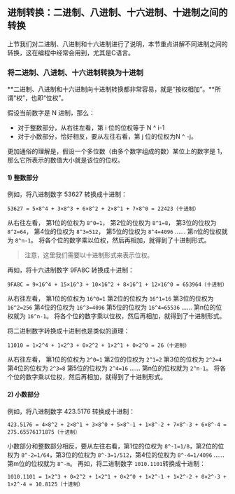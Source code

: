 ## 进制转换：二进制、八进制、十六进制、十进制之间的转换
上节我们对二进制、八进制和十六进制进行了说明，本节重点讲解不同进制之间的转换，这在编程中经常会用到，尤其是C语言。

### 将二进制、八进制、十六进制转换为十进制
**二进制、八进制和十六进制向十进制转换都非常容易，就是“按权相加”。**所谓“权”，也即“位权”。

假设当前数字是 N 进制，那么：

- 对于整数部分，从右往左看，第 i 位的位权等于 N ^ i-1
- 对于小数部分，恰好相反，要从左往右看，第 j 位的位权为N ^ -j。

更加通俗的理解是，假设一个多位数（由多个数字组成的数）某位上的数字是 1，那么它所表示的数值大小就是该位的位权。

#### 1) 整数部分
例如，将八进制数字 53627 转换成十进制：
```
53627 = 5×8^4 + 3×8^3 + 6×8^2 + 2×8^1 + 7×8^0 = 22423（十进制）
```
从右往左看，
第1位的位权为 `8^0=1`，
第2位的位权为 `8^1=8`，
第3位的位权为 `8^2=64`，
第4位的位权为 `8^3=512`，
第5位的位权为 `8^4=4096`
 …… 
 第n位的位权就为 `8^n-1`。
 将各个位的数字乘以位权，然后再相加，就得到了十进制形式。

> 注意，这里我们需要以十进制形式来表示位权。

再如，将十六进制数字 9FA8C 转换成十进制：
```
9FA8C = 9×16^4 + 15×16^3 + 10×16^2 + 8×16^1 + 12×16^0 = 653964（十进制）
```

从右往左看，
第1位的位权为 `16^0=1`
第2位的位权为 `16^1=16`
第3位的位权为 `16^2=256`
第4位的位权为 `16^3=4096`
第5位的位权为 `16^4=65536`
……
第n位的位权就为 `16^n-1`。
将各个位的数字乘以位权，然后再相加，就得到了十进制形式。

将二进制数字转换成十进制也是类似的道理：
```
11010 = 1×2^4 + 1×2^3 + 0×2^2 + 1×2^1 + 0×2^0 = 26（十进制）
```

从右往左看，
第1位的位权为 `2^0=1`
第2位的位权为 `2^1=2`
第3位的位权为 `2^2=4`
第4位的位权为 `2^3=8`
第5位的位权为 `2^4=16`
……
第n位的位权就为 `2^n-1`。
将各个位的数字乘以位权，然后再相加，就得到了十进制形式。

#### 2) 小数部分

例如，将八进制数字 423.5176 转换成十进制：
```
423.5176 = 4×8^2 + 2×8^1 + 3×8^0 + 5×8^-1 + 1×8^-2 + 7×8^-3 + 6×8^-4 = 275.65576171875（十进制）
```
小数部分和整数部分相反，要从左往右看，第1位的位权为 `8^-1=1/8`，第2位的位权为 `8^-2=1/64`，第3位的位权为 `8^-3=1/512`，第4位的位权为 `8^-4=1/4096` …… 第m位的位权就为 `8^-m`。
再如，将二进制数字 `1010.1101`转换成十进制：
```
1010.1101 = 1×2^3 + 0×2^2 + 1×2^1 + 0×2^0 + 1×2^-1 + 1×2^-2 + 0×2^-3 + 1×2^-4 = 10.8125（十进制）
```
